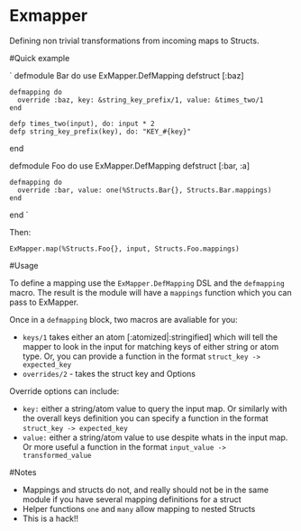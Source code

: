 # Exmapper

Defining non trivial transformations from incoming maps to Structs.

#Quick example

`
  defmodule Bar do
    use ExMapper.DefMapping
    defstruct [:baz]

    defmapping do
      override :baz, key: &string_key_prefix/1, value: &times_two/1
    end

    defp times_two(input), do: input * 2
    defp string_key_prefix(key), do: "KEY_#{key}"

  end


  defmodule Foo do
    use ExMapper.DefMapping
    defstruct [:bar, :a]

    defmapping do
      override :bar, value: one(%Structs.Bar{}, Structs.Bar.mappings)
    end
  end
`

Then:

`
  ExMapper.map(%Structs.Foo{}, input, Structs.Foo.mappings)
`

#Usage

To define a mapping use the `ExMapper.DefMapping` DSL and the `defmapping` macro. The result is the module will have a
`mappings` function which you can pass to ExMapper.

Once in a `defmapping` block, two macros are avaliable for you:

- `keys/1` takes either an atom [:atomized|:stringified] which will tell the mapper to look in the input for matching keys of either string or
atom type. Or, you can provide a function in the format `struct_key -> expected_key`
- `overrides/2` - takes the struct key and Options

Override options can include:

- `key:` either a string/atom value to query the input map. Or similarly with the overall keys definition you can specify a function in the format `struct_key -> expected_key`
- `value:` either a string/atom value to use despite whats in the input map. Or more useful a function in the format `input_value -> transformed_value`

#Notes

- Mappings and structs do not, and really should not be in the same module if you have several mapping definitions for a struct
- Helper functions `one` and `many` allow mapping to nested Structs
- This is a hack!!
